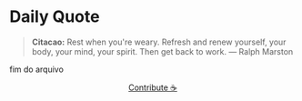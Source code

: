 # Daily Quote

> **Citacao:** Rest when you're weary. Refresh and renew yourself, your body, your mind, your spirit. Then get back to work. — Ralph Marston

fim do arquivo

<watermark-footer>
<p align="center">
  <a href="https://github.com/ruisuan/ruisuan/blob/main/contribute.md">Contribute ☕</a>
</p>
</watermark-footer>
